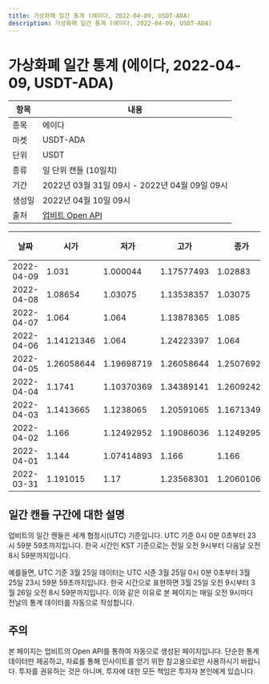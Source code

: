 ```yaml
---
title: 가상화폐 일간 통계 (에이다, 2022-04-09, USDT-ADA)
description: 가상화폐 일간 통계 (에이다, 2022-04-09, USDT-ADA)
---
```



가상화폐 일간 통계 (에이다, 2022-04-09, USDT-ADA)
===

|항목|내용|
|--|--|
|종목|에이다|
|마켓|USDT-ADA|
|단위|USDT|
|종류|일 단위 캔들 (10일치)|
|기간|2022년 03월 31일 09시 - 2022년 04월 09일 09시|
|생성일|2022년 04월 10일 09시|
|출처|[업비트 Open API](https://docs.upbit.com)|


|날짜|시가|저가|고가|종가|비고|
|--|--|--|--|--|--|
|2022-04-09|1.031|1.000044|1.17577493|1.02883|    |
|2022-04-08|1.08654|1.03075|1.13538357|1.03075|    |
|2022-04-07|1.064|1.064|1.13878365|1.085|    |
|2022-04-06|1.14121346|1.064|1.24223397|1.064|    |
|2022-04-05|1.26058644|1.19698719|1.26058644|1.25076922|    |
|2022-04-04|1.1741|1.10370369|1.34389141|1.26092427|    |
|2022-04-03|1.1413665|1.1238065|1.20591065|1.16713499|    |
|2022-04-02|1.166|1.12492952|1.19086036|1.12492952|    |
|2022-04-01|1.144|1.07414893|1.166|1.166|    |
|2022-03-31|1.191015|1.17|1.23568301|1.20601067|    |


일간 캔들 구간에 대한 설명
---


업비트의 일간 캔들은 세계 협정시(UTC) 기준입니다. 
UTC 기준 0시 0분 0초부터 23시 59분 59초까지입니다. 
한국 시간인 KST 기준으로는 전일 오전 9시부터 다음날 오전 8시 59분까지입니다. 


예를들면, UTC 기준 3월 25일 데이터는 UTC 시준 3월 25일 0시 0분 0초부터 3월 25일 23시 59분 59초까지입니다. 
한국 시간으로 표현하면 3월 25일 오전 9시부터 3월 26일 오전 8시 59분까지입니다. 
이와 같은 이유로 본 페이지는 매일 오전 9시마다 전날의 통계 데이터를 자동으로 작성합니다. 


주의
---


본 페이지는 업비트의 Open API를 통하여 자동으로 생성된 페이지입니다. 
단순한 통계 데이터만 제공하고, 자료를 통해 인사이트를 얻기 위한 참고용으로만 사용하시기 바랍니다. 
투자를 권유하는 것은 아니며, 투자에 대한 모든 책임은 투자자 본인에게 있습니다. 
